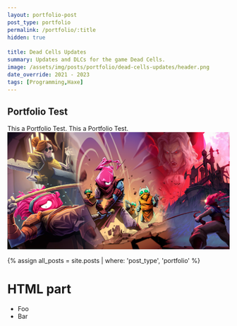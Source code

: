 ```yaml
---
layout: portfolio-post
post_type: portfolio
permalink: /portfolio/:title
hidden: true

title: Dead Cells Updates
summary: Updates and DLCs for the game Dead Cells.
image: /assets/img/posts/portfolio/dead-cells-updates/header.png
date_override: 2021 - 2023
tags: [Programming,Haxe]
---
```


## Portfolio Test

This a Portfolio Test.
This a Portfolio Test.
![Alt text](/assets/img/posts/portfolio/dead-cells-updates/header.png)

<div id="update-list" markdown="0">
  {% assign all_posts = site.posts | where: 'post_type', 'portfolio' %}

  <h1>HTML part</h1>

  <ul>
    <li>Foo</li>
    <li>Bar</li>
  </ul>

</div>